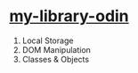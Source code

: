 # [my-library-odin](https://rahuldangeofficial.github.io/my-library-odin/)

1. Local Storage 
2. DOM Manipulation 
3. Classes & Objects 

